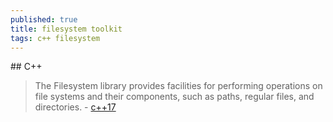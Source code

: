 ```yaml
---
published: true
title: filesystem toolkit
tags: c++ filesystem
---
```

## C++
> The Filesystem library provides facilities for performing operations on file systems and their components, such as paths, regular files, and directories. - [c++17](https://en.cppreference.com/w/cpp/filesystem)
